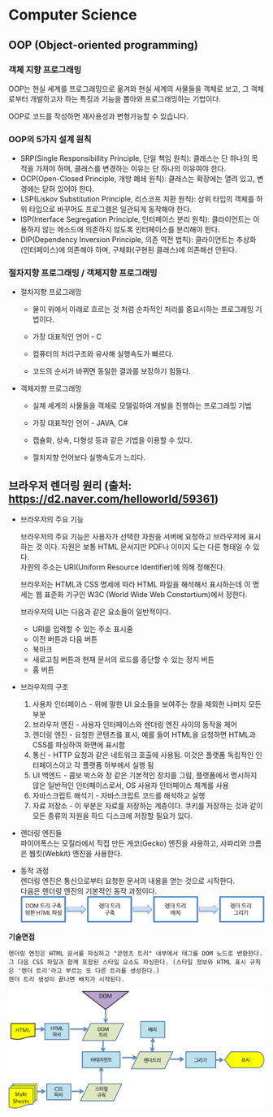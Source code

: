 # Computer Science

## OOP (Object-oriented programming)

### **객체 지향 프로그래밍**

OOP는 현실 세계를 프로그래밍으로 옮겨와 현실 세계의 사물들을 객체로 보고, 그 객체로부터 개발하고자 하는 특징과 기능을 뽑아와 프로그래밍하는 기법이다.

OOP로 코드를 작성하면 재사용성과 변형가능할 수 있습니다.

### **OOP의 5가지 설계 원칙**

* SRP(Single Responsibillity Principle, 단일 책임 원칙): 클래스는 단 하나의 목적을 가져야 하며, 클래스를 변경하는 이유는 단 하나의 이유여야 한다.
* OCP(Open-Closed Principle, 개방 폐쇄 원칙): 클래스는 확장에는 열려 있고, 변경에는 닫혀 있어야 한다.
* LSP(Liskov Substitution Principle, 리스코프 치환 원칙): 상위 타입의 객체를 하위 타입으로 바꾸어도 프로그램은 일관되게 동작해야 한다.
* ISP(Interface Segregation Principle, 인터페이스 분리 원칙): 클라이언트는 이용하지 않는 메소드에 의존하지 않도록 인터페이스를 분리해야 한다.
* DIP(Dependency Inversion Principle, 의존 역전 법칙): 클라이언트는 추상화(인터페이스)에 의존해야 하며, 구체화(구현된 클래스)에 의존해선 안된다.

### **절차지향 프로그래밍 / 객체지향 프로그래밍**

* 절차지향 프로그래밍
  * 물이 위에서 아래로 흐르는 것 처럼 순차적인 처리를 중요시하는 프로그래밍 기법이다.
  
  * 가장 대표적인 언어 - C

  * 컴퓨터의 처리구조와 유사해 실행속도가 빠르다.
  
  * 코드의 순서가 바뀌면 동일한 결과를 보장하기 힘들다.

* 객체지향 프로그래밍
  * 실제 세계의 사물들을 객체로 모델링하여 개발을 진행하는 프로그래밍 기법

  * 가장 대표적인 언어 - JAVA, C#

  * 캡슐화, 상속, 다형성 등과 같은 기법을 이용할 수 있다.

  * 절차지향 언어보다 실행속도가 느리다.

## 브라우저 렌더링 원리 (출처: https://d2.naver.com/helloworld/59361)

* 브라우저의 주요 기능

  브라우저의 주요 기능은 사용자가 선택한 자원을 서버에 요청하고 브라우저에 표시하는 것 이다. 자원은 보통 HTML 문서지만 PDF나 이미지 도는 다른 형태일 수 있다.  
  자원의 주소는 URI(Uniform Resource Identifier)에 의해 정해진다.  
  
  브라우저는 HTML과 CSS 명세에 따라 HTML 파일을 해석해서 표시하는데 이 명세는 웹 표준화 기구인 W3C (World Wide Web Constortium)에서 정한다.

  브라우저의 UI는 다음과 같은 요소들이 일반적이다.  
  * URI를 입력할 수 있는 주소 표시줄
  * 이전 버튼과 다음 버튼
  * 북마크
  * 새로고침 버튼과 현재 문서의 로드를 중단할 수 있는 정지 버튼
  * 홈 버튼  
  
* 브라우저의 구조  

  1. 사용자 인터페이스 - 위에 말한 UI 요소들을 보여주는 창을 제외한 나머지 모든 부분
  2. 브라우저 엔진 - 사용자 인터페이스와 렌더링 엔진 사이의 동작을 제어
  3. 렌더링 엔진 - 요청한 콘텐츠를 표시, 예를 들어 HTML을 요청하면 HTML과 CSS를 파싱하여 화면에 표시함
  4. 통신 - HTTP 요청과 같은 네트워크 호출에 사용됨. 이것은 플랫폼 독립적인 인터페이스이고 각 플랫폼 하부에서 실행 됨
  5. UI 백엔드 - 콤보 박스와 창 같은 기본적인 장치를 그림, 플랫폼에서 명시하지 않은 일반적인 인터페이스로서, OS 사용자 인터페이스 체계를 사용
  6. 자바스크립트 해석기 - 자바스크립트 코드를 해석하고 실행
  7. 자료 저장소 - 이 부분은 자료를 저장하는 계층이다. 쿠키를 저장하는 것과 같이 모든 종류의 자원을 하드 디스크에 저장할 필요가 있다.  
  
* 렌더링 엔진들  
  파이어폭스는 모질라에서 직접 만든 게코(Gecko) 엔진을 사용하고, 사파리와 크롬은 웹킷(Webkit) 엔진을 사용한다.
  
* 동작 과정  
  렌더링 엔진은 통신으로부터 요청한 문서의 내용을 얻는 것으로 시작한다.  
  다음은 렌더링 엔진의 기본적인 동작 과정이다.  
![렌더링 과정](/Images/2.png)

**기술면접**
```
렌더링 엔진은 HTML 문서를 파싱하고 "콘텐츠 트리" 내부에서 태그를 DOM 노드로 변환한다.
그 다음 CSS 파일과 함께 포함된 스타일 요소도 파싱한다. (스타일 정보와 HTML 표시 규칙은 '렌더 트리'라고 부르는 또 다른 트리를 생성한다.)
렌더 트리 생성이 끝나면 배치가 시작된다.
```

![동작 과정](/Images/3.png)
